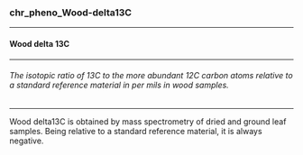 ### chr_pheno_Wood-delta13C



------
#### Wood delta 13C



------
###### The isotopic ratio of 13C to the more abundant 12C carbon atoms relative to a standard reference material in per mils in wood samples.



------
Wood delta13C is obtained by mass spectrometry of dried and ground leaf samples. Being relative to a standard reference material, it is always negative.
